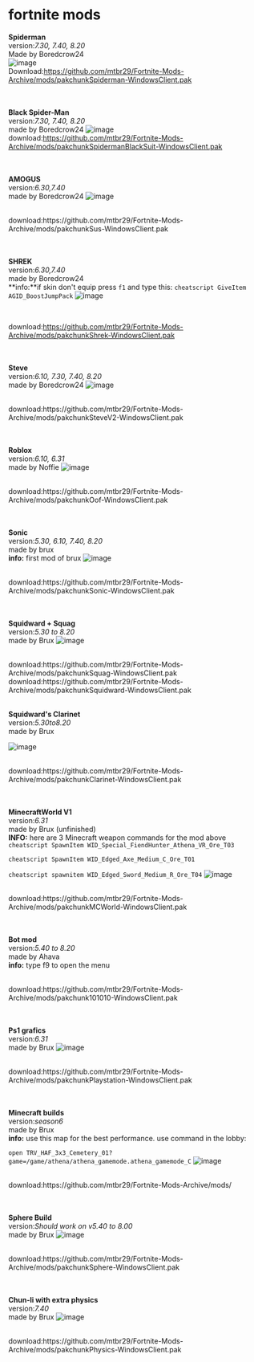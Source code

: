 # fortnite mods


**Spiderman**
<br>
version:*7.30, 7.40, 8.20*
<br>
Made by Boredcrow24
<br>
![image](https://github.com/mtbr29/Fortnite-Mods-Archive/assets/157277351/a0c351be-9629-4177-aadb-de94d5b0ce9b)
<br>
Download:https://github.com/mtbr29/Fortnite-Mods-Archive/mods/pakchunkSpiderman-WindowsClient.pak

<br><br>
**Black Spider-Man**
<br>
version:*7.30, 7.40, 8.20*
<br>
made by Boredcrow24
![image](https://github.com/mtbr29/Fortnite-Mods-Archive/assets/157277351/5792826e-f9da-4ac6-a254-1c139f6fe8d4)
<br>
download:https://github.com/mtbr29/Fortnite-Mods-Archive/mods/pakchunkSpidermanBlackSuit-WindowsClient.pak

<br><br>
**AMOGUS**
<br>
version:*6.30,7.40*
<br>
made by Boredcrow24
![image](https://github.com/mtbr29/Fortnite-Mods-Archive/assets/157277351/7f02d768-ae7d-4923-b2a7-e2c598c17574)

<br>
download:https://github.com/mtbr29/Fortnite-Mods-Archive/mods/pakchunkSus-WindowsClient.pak

<br><br>
**SHREK**
<br>
version:*6.30,7.40*
<br>
made by Boredcrow24
<br>
**info:**if skin don't equip press `f1` and type this: ```cheatscript GiveItem AGID_BoostJumpPack```
![image](https://github.com/mtbr29/Fortnite-Mods-Archive/assets/157277351/c4178681-ce83-4fa7-899d-77b3bedfa514)

<br>

download:https://github.com/mtbr29/Fortnite-Mods-Archive/mods/pakchunkShrek-WindowsClient.pak

<br><br>
**Steve**
<br>
version:*6.10, 7.30, 7.40, 8.20*
<br>
made by Boredcrow24
![image](https://github.com/mtbr29/Fortnite-Mods-Archive/assets/157277351/409c80e1-fc4d-4eb1-b1ef-a03389429922)

<br>
download:https://github.com/mtbr29/Fortnite-Mods-Archive/mods/pakchunkSteveV2-WindowsClient.pak

<br><br>
**Roblox**
<br>
version:*6.10, 6.31*
<br>
made by Noffie
![image](https://github.com/mtbr29/Fortnite-Mods-Archive/assets/157277351/92fbf6bd-22c5-4dee-a740-cbcbc82829d8)

<br>
download:https://github.com/mtbr29/Fortnite-Mods-Archive/mods/pakchunkOof-WindowsClient.pak

<br><br>
**Sonic**
<br>
version:*5.30, 6.10, 7.40, 8.20*
<br>
made by brux
<br>
**info:** first mod of brux
![image](https://github.com/mtbr29/Fortnite-Mods-Archive/assets/157277351/80f45c22-f661-4a51-aaa5-472a8cc3aa49)

<br>
download:https://github.com/mtbr29/Fortnite-Mods-Archive/mods/pakchunkSonic-WindowsClient.pak

<br><br>
**Squidward + Squag**
<br>
version:*5.30 to 8.20*
<br>
made by Brux
![image](https://github.com/mtbr29/Fortnite-Mods-Archive/assets/157277351/51bed7e5-3527-48b7-997c-07aa194a7ba6)

<br>
download:https://github.com/mtbr29/Fortnite-Mods-Archive/mods/pakchunkSquag-WindowsClient.pak
download:https://github.com/mtbr29/Fortnite-Mods-Archive/mods/pakchunkSquidward-WindowsClient.pak
<br><br>

**Squidward's Clarinet**
<br>
version:*5.30to8.20*
<br>
made by Brux

![image](https://github.com/mtbr29/Fortnite-Mods-Archive/assets/157277351/aad65f48-0d0f-481d-a370-ee5daf9d1322)

<br>
download:https://github.com/mtbr29/Fortnite-Mods-Archive/mods/pakchunkClarinet-WindowsClient.pak

<br><br>
**MinecraftWorld V1**
<br>
version:*6.31*
<br>
made by Brux (unfinished)
<br>
**INFO:** here are 3 Minecraft weapon commands for the mod above
```cheatscript SpawnItem WID_Special_FiendHunter_Athena_VR_Ore_T03```

```cheatscript SpawnItem WID_Edged_Axe_Medium_C_Ore_T01```

```cheatscript spawnitem WID_Edged_Sword_Medium_R_Ore_T04```
![image](https://github.com/mtbr29/Fortnite-Mods-Archive/assets/157277351/1dceb178-bfff-45ca-9271-ffe0a4f1bead)

<br>
download:https://github.com/mtbr29/Fortnite-Mods-Archive/mods/pakchunkMCWorld-WindowsClient.pak

<br><br>
**Bot mod**
<br>
version:*5.40 to 8.20*
<br>
made by Ahava
<br>
**info:** type f9 to open the menu

<br>
download:https://github.com/mtbr29/Fortnite-Mods-Archive/mods/pakchunk101010-WindowsClient.pak

<br><br>
**Ps1 grafics**
<br>
version:*6.31*
<br>
made by Brux
![image](https://github.com/user-attachments/assets/95b1dd86-0d7c-431d-90a6-f7a3c12963c8)

<br>
download:https://github.com/mtbr29/Fortnite-Mods-Archive/mods/pakchunkPlaystation-WindowsClient.pak

<br><br>
**Minecraft builds**
<br>
version:*season6*
<br>
made by Brux
<br>
**info:** use this map for the best performance. use command in the lobby:

```open TRV_HAF_3x3_Cemetery_01?game=/game/athena/athena_gamemode.athena_gamemode_C```
![image](https://github.com/user-attachments/assets/04c885ea-601b-4983-bc19-7b1afa666393)

<br>
download:https://github.com/mtbr29/Fortnite-Mods-Archive/mods/

<br><br>
**Sphere Build**
<br>
version:*Should work on v5.40 to 8.00*
<br>
made by Brux
![image](https://github.com/user-attachments/assets/d1a59c0f-b5ca-4ffe-ac5b-c8baa075a88a)

<br>
download:https://github.com/mtbr29/Fortnite-Mods-Archive/mods/pakchunkSphere-WindowsClient.pak

<br><br>
**Chun-li with extra physics**
<br>
version:*7.40*
<br>
made by Brux
![image](https://cdn.discordapp.com/attachments/913541831046881290/1136269657045733456/2023-07-06_10-24-24.gif?ex=66926e95&is=66911d15&hm=2ec42b77b1a9a4db68713a01afe05953b796777428bd6be91239fc95d8da0af6&)

<br>
download:https://github.com/mtbr29/Fortnite-Mods-Archive/mods/pakchunkPhysics-WindowsClient.pak

